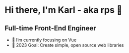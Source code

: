 # Hi there, I'm Karl - aka rps 👋 

## Full-time Front-End Engineer

- 🌱 I’m currently focusing on Vue
- 🥅 2023 Goal: Create simple, open source web libraries
